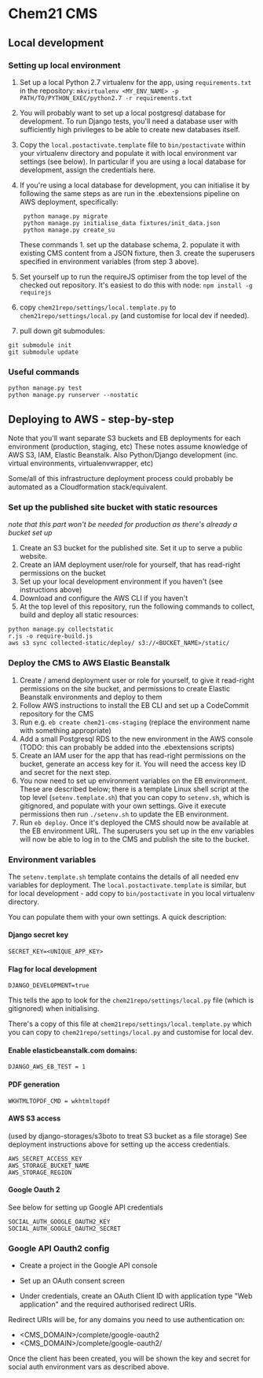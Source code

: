 # Chem21 CMS

## Local development

### Setting up local environment

1. Set up a local Python 2.7 virtualenv for the app, using `requirements.txt` in the repository:
```mkvirtualenv <MY_ENV_NAME> -p PATH/TO/PYTHON_EXEC/python2.7 -r requirements.txt```
2. You will probably want to set up a local postgresql database for development.  To run Django tests, you'll need a database user with sufficiently high privileges to be able to create new databases itself. 
3. Copy the `local.postactivate.template` file to `bin/postactivate` within your virtualenv directory and populate it with local environment var settings (see below).  In particular if you are using a local database for development, assign the credentials here.
4. If you're using a local database for development, you can initialise it by following the same steps as are run in the .ebextensions pipeline on AWS deployment, specifically:
    
   ```
    python manage.py migrate
    python manage.py initialise_data fixtures/init_data.json
    python manage.py create_su
    ```
    
    These commands 1. set up the database schema, 2. populate it with existing CMS content from a JSON fixture, then 3. create the superusers specified in environment variables (from step 3 above).
5. Set yourself up to run the requireJS optimiser from the top level of the checked out repository.  It's easiest to do this with node: `npm install -g requirejs`
6. copy `chem21repo/settings/local.template.py` to `chem21repo/settings/local.py` (and customise for local dev if needed).
7. pull down git submodules:

``` 
git submodule init
git submodule update
```

### Useful commands
```
python manage.py test
python manage.py runserver --nostatic
```

## Deploying to AWS - step-by-step

Note that you'll want separate S3 buckets and EB deployments for each environment (production, staging, etc)
These notes assume knowledge of AWS S3, IAM, Elastic Beanstalk. Also Python/Django development (inc. virtual environments, virtualenvwrapper, etc)

Some/all of this infrastructure deployment process could probably be automated as a Cloudformation stack/equivalent.


### Set up the published site bucket with static resources
_note that this part won't be needed for production as there's already a bucket set up_

1. Create an S3 bucket for the published site.  Set it up to serve a public website. 
2. Create an IAM deployment user/role for yourself, that has read-right permissions on the bucket
3. Set up your local development environment if you haven't (see instructions above)
4. Download and configure the AWS CLI if you haven't
5. At the top level of this repository, run the following commands to collect, build and deploy all static resources:

```
python manage.py collectstatic
r.js -o require-build.js
aws s3 sync collected-static/deploy/ s3://<BUCKET_NAME>/static/ 
```

### Deploy the CMS to AWS Elastic Beanstalk

1. Create / amend deployment user or role for yourself, to give it read-right permissions on the site bucket, and permissions to create Elastic Beanstalk environments and deploy to them
2. Follow AWS instructions to install the EB CLI and set up a CodeCommit repository for the CMS
3. Run e.g. `eb create chem21-cms-staging` (replace the environment name with something appropriate)
4. Add a small Postgresql RDS to the new environment in the AWS console (TODO: this can probably be added into the .ebextensions scripts)
5. Create an IAM user for the app that has read-right permissions on the bucket, generate an access key for it.  You will need the access key ID and secret for the next step.
6. You now need to set up environment variables on the EB environment.  These are described below; there is a template Linux shell script at the top level (`setenv.template.sh`) that you can copy to `setenv.sh`, which is gitignored, and populate with your own settings.  Give it execute permissions then run `./setenv.sh` to update the EB environment.
7. Run `eb deploy`.  Once it's deployed the CMS should now be available at the EB environment URL.  The superusers you set up in the env variables will now be able to log in to the CMS and publish the site to the bucket.

### Environment variables

The `setenv.template.sh` template contains the details of all needed env variables for deployment.
The `local.postactivate.template` is similar, but for local development - add copy to `bin/postactivate` in you local virtualenv directory.

You can populate them with your own settings.
A quick description:

#### Django secret key

```
SECRET_KEY=<UNIQUE_APP_KEY>
```

#### Flag for local development

```
DJANGO_DEVELOPMENT=true
```

This tells the app to look for the `chem21repo/settings/local.py` file (which is gitignored) when initialising.  

There's a copy of this file at `chem21repo/settings/local.template.py` which you can copy to `chem21repo/settings/local.py` and customise for local dev.

#### Enable elasticbeanstalk.com domains:

```
DJANGO_AWS_EB_TEST = 1
```

#### PDF generation

```
WKHTMLTOPDF_CMD = wkhtmltopdf
```

#### AWS S3 access
(used by django-storages/s3boto to treat S3 bucket as a file storage)
See deployment instructions above for setting up the access credentials.

```AWS_ACCESS_KEY
AWS_SECRET_ACCESS_KEY
AWS_STORAGE_BUCKET_NAME
AWS_STORAGE_REGION
```

#### Google Oauth 2
See below for setting up Google API credentials

```
SOCIAL_AUTH_GOOGLE_OAUTH2_KEY
SOCIAL_AUTH_GOOGLE_OAUTH2_SECRET
```

### Google API Oauth2 config

- Create a project in the Google API console 
- Set up an OAuth consent screen

- Under credentials, create an OAuth Client ID with application type "Web application" and the required authorised redirect URIs.  

Redirect URIs will be, for any domains you need to use authentication on: 
- <CMS_DOMAIN>/complete/google-oauth2
- <CMS_DOMAIN>/complete/google-oauth2/

Once the client has been created, you will be shown the key and secret for social auth environment vars as described above.
